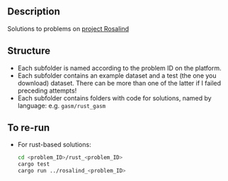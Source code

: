 ## Description 
Solutions to problems on [project Rosalind](https://rosalind.info/problems/list-view/)

## Structure

- Each subfolder is named according to the problem ID on the platform.
- Each subfolder contains an example dataset and a test (the one you download) dataset.
  There can be more than one of the latter if I failed preceding attempts!
- Each subfolder contains folders with code for solutions, named by language: e.g. `gasm/rust_gasm`

## To re-run

- For rust-based solutions:
  ```sh
  cd <problem_ID>/rust_<problem_ID>
  cargo test
  cargo run ../rosalind_<problem_ID>
  ```

